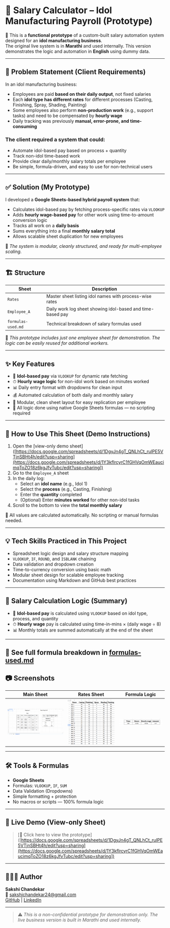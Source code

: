# 💼 Salary Calculator – Idol Manufacturing Payroll (Prototype)

🧪 This is a **functional prototype** of a custom-built salary automation system designed for an **idol manufacturing business**.  
The original live system is in **Marathi** and used internally. This version demonstrates the logic and automation in **English** using dummy data.

---

## 🛑 Problem Statement (Client Requirements)

In an idol manufacturing business:
- Employees are paid **based on their daily output**, not fixed salaries
- Each **idol type has different rates** for different processes (Casting, Finishing, Spray, Shading, Painting)
- Some employees also perform **non-production work** (e.g., support tasks) and need to be compensated by **hourly wage**
- Daily tracking was previously **manual, error-prone, and time-consuming**

### The client required a system that could:
- Automate idol-based pay based on process + quantity
- Track non-idol time-based work
- Provide clear daily/monthly salary totals per employee
- Be simple, formula-driven, and easy to use for non-technical users

---

## ✅ Solution (My Prototype)

I developed a **Google Sheets-based hybrid payroll system** that:

- Calculates idol-based pay by fetching process-specific rates via `VLOOKUP`
- Adds **hourly wage-based pay** for other work using time-to-amount conversion logic
- Tracks all work on a **daily basis**
- Sums everything into a final **monthly salary total**
- Allows scalable sheet duplication for new employees

📌 *The system is modular, cleanly structured, and ready for multi-employee scaling.*

---

## 🏗 Structure

| Sheet | Description |
|-------|-------------|
| `Rates` | Master sheet listing idol names with process-wise rates |
| `Employee_A` | Daily work log sheet showing idol-based and time-based pay |
| `formulas-used.md` | Technical breakdown of salary formulas used |

📎 *This prototype includes just one employee sheet for demonstration. The logic can be easily reused for additional workers.*

---

## ✨ Key Features

- 🔁 **Idol-based pay** via `VLOOKUP` for dynamic rate fetching
- ⏱ **Hourly wage logic** for non-idol work based on minutes worked
- 📊 Daily entry format with dropdowns for clean input
- 💰 Automated calculation of both daily and monthly salary
- 📁 Modular, clean sheet layout for easy replication per employee
- 🧠 All logic done using native Google Sheets formulas — no scripting required

---

## 🧪 How to Use This Sheet (Demo Instructions)

1. Open the [view-only demo sheet]([https://docs.google.com/spreadsheets/d/1DgyJn4gT_QNLhCt_rulPE5VTjnSBHt4h/edit?usp=sharing](https://docs.google.com/spreadsheets/d/1Y3kflrcyrC1fGHVqOmWEaucimqToZO18z6kgJfvTubc/edit?usp=sharing])
2. Go to the `Employee_A` sheet
3. In the daily log:
   - Select an **idol name** (e.g., Idol 1)
   - Select the **process** (e.g., Casting, Finishing)
   - Enter the **quantity** completed
   - (Optional) Enter **minutes worked** for other non-idol tasks
4. Scroll to the bottom to view the **total monthly salary**

📌 All values are calculated automatically. No scripting or manual formulas needed.

---

## 💡 Tech Skills Practiced in This Project

- Spreadsheet logic design and salary structure mapping
- `VLOOKUP`, `IF`, `ROUND`, and `ISBLANK` chaining
- Data validation and dropdown creation
- Time-to-currency conversion using basic math
- Modular sheet design for scalable employee tracking
- Documentation using Markdown and GitHub best practices

---

## 🔣 Salary Calculation Logic (Summary)

- 💠 **Idol-based pay** is calculated using `VLOOKUP` based on idol type, process, and quantity
- ⏱ **Hourly wage** pay is calculated using time-in-mins × (daily wage ÷ 8)
- 📊 Monthly totals are summed automatically at the end of the sheet
  
---
📎 See full formula breakdown in [formulas-used.md](formulas-used.md)
---

## 📷 Screenshots

| Main Sheet | Rates Sheet | Formula Logic |
|------------|-------------|----------------|
| ![](Screenshots/salary-sheet.png) | ![](Screenshots/rates-sheet.png) | ![](Screenshots/formula.png) |

---

## 🛠 Tools & Formulas

- **Google Sheets**
- Formulas: `VLOOKUP`, `IF`, `SUM`
- Data Validation (Dropdowns)
- Simple formatting + protection
- No macros or scripts — 100% formula logic

---

## 📁 Live Demo (View-only Sheet)

> [📎 Click here to view the prototype]([https://docs.google.com/spreadsheets/d/1DgyJn4gT_QNLhCt_rulPE5VTjnSBHt4h/edit?usp=sharing](https://docs.google.com/spreadsheets/d/1Y3kflrcyrC1fGHVqOmWEaucimqToZO18z6kgJfvTubc/edit?usp=sharing])

---

## 👩🏻‍💻 Author

**Sakshi Chandekar**  
📧 sakshichandekar24@gmail.com  
[GitHub](https://github.com/sakshichandekar) | [LinkedIn](https://linkedin.com/in/sakshi-chandekar-884262330)

---

> ⚠️ *This is a non-confidential prototype for demonstration only. The live business version is built in Marathi and used internally.*
